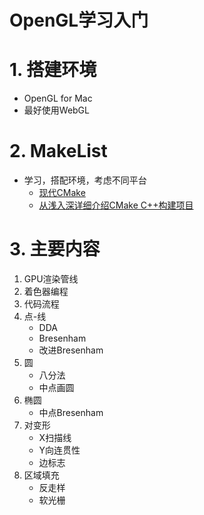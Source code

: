 # OpenGL学习入门

# 1. 搭建环境
- OpenGL for Mac
- 最好使用WebGL

# 2. MakeList
- 学习，搭配环境，考虑不同平台
    - [现代CMake](https://www.bilibili.com/video/BV16P4y1g7MH?spm_id_from=333.337.search-card.all.click&vd_source=92e9146e5777f4f896dcb9912a9094cf)
    - [从浅入深详细介绍CMake C++构建项目](https://www.bilibili.com/video/BV1BS4y1h7sU/?spm_id_from=333.788.recommend_more_video.1&vd_source=92e9146e5777f4f896dcb9912a9094cf)

# 3. 主要内容
1. GPU渲染管线
2. 着色器编程
3. 代码流程
4. 点-线
    - DDA
    - Bresenham
    - 改进Bresenham
5. 圆
    - 八分法
    - 中点画圆
6. 椭圆
    - 中点Bresenham
7. 对变形
    - X扫描线
    - Y向连贯性
    - 边标志
8. 区域填充
    - 反走样
    - 软光栅


